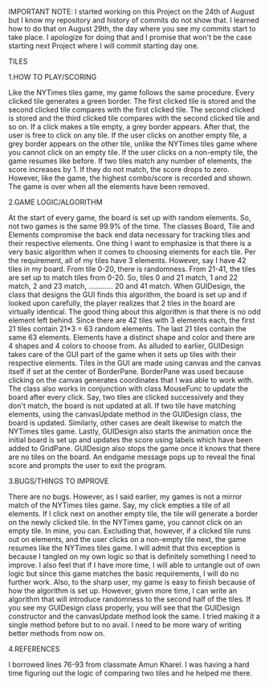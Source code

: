IMPORTANT NOTE:
I started working on this Project on the 24th of August but I know my repository and history of commits do not show that. I learned how to
do that on August 29th, the day where you see my commits start to take place. I apologize for doing that and I promise that won't be the
case starting next Project where I will commit starting day one.  

TILES

1.HOW TO PLAY/SCORING

Like the NYTimes tiles game, my game follows the same procedure. Every clicked tile generates a green border. The first clicked tile is stored and the second clicked tile compares with the first 
clicked tile. The second clicked is stored and the third clicked tile compares with the second clicked tile and so on. If a click makes a tile empty, a grey border appears. After that, the user 
is free to click on any tile. If the user clicks on another empty file, a grey border appears on the other tile, unlike the NYTimes tiles game where you cannot click on an empty tile. If the user
clicks on a non-empty tile, the game resumes like before. If two tiles match any number of elements, the score increases by 1. If they do not match, the score drops to zero. However, like the game,
the highest combo/score is recorded and shown. The game is over when all the elements have been removed.

2.GAME LOGIC/ALGORITHM

At the start of every game, the board is set up with random elements. So, not two games is the same 99.9% of the time. The classes Board, Tile and Elements compromise the back end data necessary
for tracking tiles and their respective elements. One thing I want to emphasize is that there is a very basic algorithm when it comes to choosing elements for each tile. Per the requirement, all 
of my tiles have 3 elements. However, say I have 42 tiles in my board. From tile 0-20, there is randomness. From 21-41, the tiles are set up to match tiles from 0-20. So, tiles 0 and 21 match, 1
and 22 match, 2 and 23 match, ............ 20 and 41 match. When GUIDesign, the class that designs the GUI finds this algorithm, the board is set up and if looked upon carefully, the player
realizes that 2 tiles in the board are virtually identical. The good thing about this algorithm is that there is no odd element left behind. Since there are 42 tiles with 3 elements each, the first
21 tiles contain 21*3 = 63 random elements. The last 21 tiles contain the same 63 elements. Elements have a distinct shape and color and there are 4 shapes and 4 colors to choose from. As alluded 
to earlier, GUIDesign takes care of the GUI part of the game when it sets up tiles with their respective elements. Tiles in the GUI are made using canvas and the canvas itself if set at the center
of BorderPane. BorderPane was used because clicking on the canvas generates coordinates that I was able to work with. The class also works in conjunction with class MouseFunc to update the board 
after every click. Say, two tiles are clicked successively and they don't match, the board is not updated at all. If two tile have matching elements, using the canvasUpdate method in the GUIDesign
class, the board is updated. Similarly, other cases are dealt likewise to match the NYTimes tiles game. Lastly, GUIDesign also starts the animation once the initial board is set up and updates
the score using labels which have been added to GridPane. GUIDesign also stops the game once it knows that there are no tiles on the board. An endgame message pops up to reveal the final score 
and prompts the user to exit the program.

3.BUGS/THINGS TO IMPROVE

There are no bugs. However, as I said earlier, my games is not a mirror match of the NYTimes tiles game. Say, my click empties a tile of all elements. If I click next on another empty tile, the
tile will generate a border on the newly clicked tile. In the NYTimes game, you cannot click on an empty tile. In mine, you can. Excluding that, however, if a clicked tile runs out on elements,
and the user clicks on a non-empty tile next, the game resumes like the NYTimes tiles game. I will admit that this exception is because I tangled on my own logic so that is definitely something
I need to improve. I also feel that if I have more time, I will able to untangle out of own logic but since this game matches the basic requirements, I will do no further work. Also, to the
sharp user, my game is easy to finish because of how the algorithm is set up. However, given more time, I can write an algorithm that will introduce randomness to the second half of the tiles.
If you see my GUIDesign class properly, you will see that the GUIDesign constructor and the canvasUpdate method look the same. I tried making it a single method before but to no avail. I need to
be more wary of writing better methods from now on.

4.REFERENCES

I borrowed lines 76-93 from classmate Amun Kharel. I was having a hard time figuring out the logic of comparing two tiles and he helped me there. 